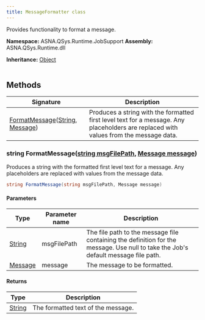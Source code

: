 ```yaml
---
title: MessageFormatter class
---
```


Provides functionality to format a message.

**Namespace:** ASNA.QSys.Runtime.JobSupport
**Assembly:** ASNA.QSys.Runtime.dll

**Inheritance:** [Object](https://docs.microsoft.com/en-us/dotnet/api/system.object)
<br>
<br>

## Methods

| Signature | Description |
| --- | --- |
| [FormatMessage](#string-formatmessagestring-msgfilepath-message-message)([String](https://docs.microsoft.com/en-us/dotnet/api/system.string), [Message](/reference/runtime/qsys-runtime-job-support/message.html)) | Produces a string with the formatted first level text for a message. Any placeholders are replaced with values from the message data. 

### string FormatMessage([string msgFilePath](https://learn.microsoft.com/en-us/dotnet/api/system.string?view=net-8.0), [Message message](/reference/runtime/qsys-runtime-job-support/message.html))

Produces a string with the formatted first level text for a message. Any placeholders are replaced with values from the message data. 

```cs
string FormatMessage(string msgFilePath, Message message)
```

#### Parameters

| Type | Parameter name | Description
| --- | --- | ---
| [String](https://docs.microsoft.com/en-us/dotnet/api/system.string) | msgFilePath | The file path to the message file containing the definition for the message. Use null to take the Job's default message file path.
| [Message](/reference/runtime/qsys-runtime-job-support/message.html) | message | The message to be formatted.

#### Returns

| Type | Description
| --- | ---
| [String](https://docs.microsoft.com/en-us/dotnet/api/system.string) | The formatted text of the message.
